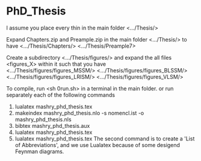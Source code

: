 # PhD_Thesis
I assume you place every thin in the main folder <.../Thesis/>

Expand Chapters.zip and Preample.zip in the main folder <.../Thesis/> to have 
<.../Thesis/Chapters/> <.../Thesis/Preample7>

Create a subdirectory <.../Thesis/figures/> and expand the all files <figures_X> within it such that you have
<.../Thesis/figures/figures_MSSM/> <.../Thesis/figures/figures_BLSSM/> <.../Thesis/figures/figures_LRISM/> <.../Thesis/figures/figures_VLSM/>

To compile, run <sh 0run.sh> in a terminal in the main folder.
or run separately each of the following commands
1. lualatex  mashry_phd_thesis.tex
2. makeindex mashry_phd_thesis.nlo -s nomencl.ist -o mashry_phd_thesis.nls
3. bibtex mashry_phd_thesis.aux
4. lualatex  mashry_phd_thesis.tex
5. lualatex  mashry_phd_thesis.tex
The second command is to create a 'List of Abbreviations', and we use Lualatex because of some desigend Feynman diagrams.
